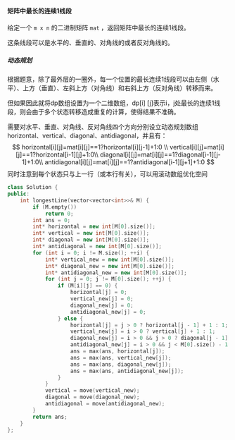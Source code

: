 #### 矩阵中最长的连续1线段

给定一个 `m x n` 的二进制矩阵 `mat` ，返回矩阵中最长的连续1线段。

这条线段可以是水平的、垂直的、对角线的或者反对角线的。



##### 动态规划

根据题意，除了最外层的一圈外，每一个位置的最长连续1线段可以由左侧（水平）、上方（垂直）、左斜上方（对角线）和右斜上方（反对角线）转移而来。

但如果因此就将dp数组设置为一个二维数组，dp[i] [j]表示i，j处最长的连续1线段，则会由于多个状态转移造成重复的计算，使得结果不准确。

需要对水平、垂直、对角线、反对角线四个方向分别设立动态规划数组horizontal、vertical、diagonal、antidiagonal，并且有：
$$
horizontal[i][j]=mat[i][j]==1?horizontal[i][j-1]+1:0
\\
vertical[i][j]=mat[i][j]==1?horizontal[i-1][j]+1:0\\
diagonal[i][j]=mat[i][j]==1?diagonal[i-1][j-1]+1:0\\
antidiagonal[i][j]=mat[i][j]==1?antidiagonal[i-1][j+1]+1:0
$$
同时注意到每个状态只与上一行（或本行有关），可以用滚动数组优化空间



```c++
class Solution {
public:
    int longestLine(vector<vector<int>>& M) {
        if (M.empty())
            return 0;
        int ans = 0;
        int* horizontal = new int[M[0].size()];
        int* vertical = new int[M[0].size()];
        int* diagonal = new int[M[0].size()];
        int* antidiagonal = new int[M[0].size()];
        for (int i = 0; i != M.size(); ++i) {
            int* vertical_new = new int[M[0].size()];
            int* diagonal_new = new int[M[0].size()];
            int* antidiagonal_new = new int[M[0].size()];
            for (int j = 0; j != M[0].size(); ++j) {
                if (M[i][j] == 0) {
                    horizontal[j] = 0;
                    vertical_new[j] = 0;
                    diagonal_new[j] = 0;
                    antidiagonal_new[j] = 0;
                } else {
                    horizontal[j] = j > 0 ? horizontal[j - 1] + 1 : 1;
                    vertical_new[j] = i > 0 ? vertical[j] + 1 : 1;
                    diagonal_new[j] = i > 0 && j > 0 ? diagonal[j - 1] + 1 : 1;
                    antidiagonal_new[j] = i > 0 && j < M[0].size() - 1 ? antidiagonal[j + 1] + 1 : 1;
                    ans = max(ans, horizontal[j]);
                    ans = max(ans, vertical_new[j]);
                    ans = max(ans, diagonal_new[j]);
                    ans = max(ans, antidiagonal_new[j]);
                }
            }
            vertical = move(vertical_new);
            diagonal = move(diagonal_new);
            antidiagonal = move(antidiagonal_new);
        }
        return ans;
    }
};
```

